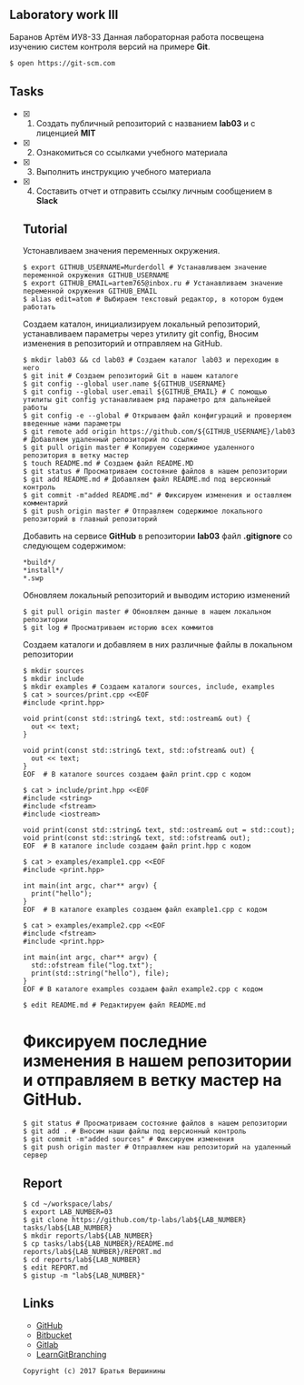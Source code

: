 ## Laboratory work III
Баранов Артём ИУ8-33
Данная лабораторная работа посвещена изучению систем контроля версий на примере **Git**.

```bash
$ open https://git-scm.com
```

## Tasks
	
- [X] 1. Создать публичный репозиторий с названием **lab03** и с лиценцией **MIT**
- [X] 2. Ознакомиться со ссылками учебного материала
- [X] 3. Выполнить инструкцию учебного материала
- [X] 4. Составить отчет и отправить ссылку личным сообщением в **Slack**
	
	## Tutorial
	Устонавливаем значения переменных окружения.
	```ShellSession
	$ export GITHUB_USERNAME=Murderdoll # Устанавливаем значение переменной окружения GITHUB_USERNAME
	$ export GITHUB_EMAIL=artem765@inbox.ru # Устанавливаем значение переменной окружения GITHUB_EMAIL
	$ alias edit=atom # Выбираем текстовый редактор, в котором будем работать
	```
	
	Создаем каталон, инициализируем локальный репозиторий, устанавливаем параметры через утилиту git config,
        Вносим изменения в репозиторий и отправляем на GitHub.
	```ShellSession
	$ mkdir lab03 && cd lab03 # Создаем каталог lab03 и переходим в него
	$ git init # Создаем репозиторий Git в нашем каталоге
	$ git config --global user.name ${GITHUB_USERNAME}
	$ git config --global user.email ${GITHUB_EMAIL} # С помощью утилиты git config устанавливаем ряд параметро для дальнейшей работы              
	$ git config -e --global # Открываем файл конфигураций и проверяем введенные нами параметры
	$ git remote add origin https://github.com/${GITHUB_USERNAME}/lab03 # Добавляем удаленный репозиторий по ссылке
	$ git pull origin master # Копируем содержимое удаленного репозитория в ветку мастер
	$ touch README.md # Создаем файл README.MD
	$ git status # Просматриваем состояние файлов в нашем репозитории
	$ git add README.md # Добавляем файл README.md под версионный контроль
	$ git commit -m"added README.md" # Фиксируем изменения и оставляем комментарий
	$ git push origin master # Отправляем содержимое локального репозиторий в главный репозиторий
	```
	Добавить на сервисе **GitHub** в репозитории **lab03** файл **.gitignore**
	со следующем содержимом:
	
	```ShellSession
	*build*/
	*install*/
	*.swp
	```
	Обновляем локальный репозиторий и выводим историю изменений
	```ShellSession
	$ git pull origin master # Обновляем данные в нашем локальном репозитории
	$ git log # Просматриваем историю всех коммитов
	```
	Создаем каталоги и добавляем в них различные файлы в локальном репозитории
	```ShellSession
	$ mkdir sources
	$ mkdir include
	$ mkdir examples # Создаем каталоги sources, include, examples
	$ cat > sources/print.cpp <<EOF
	#include <print.hpp>
	
	void print(const std::string& text, std::ostream& out) {
	  out << text;
	}
	
	void print(const std::string& text, std::ofstream& out) {
	  out << text;
	}
	EOF  # В каталоге sources создаем файл print.cpp с кодом
	```
	
	```ShellSession
	$ cat > include/print.hpp <<EOF
	#include <string>
	#include <fstream>
	#include <iostream>
	
	void print(const std::string& text, std::ostream& out = std::cout);
	void print(const std::string& text, std::ofstream& out);
	EOF  # В каталоге include создаем файл print.hpp с кодом
	```
	
	```ShellSession
	$ cat > examples/example1.cpp <<EOF
	#include <print.hpp>
	
	int main(int argc, char** argv) {
	  print("hello");
	}
	EOF  # В каталоге examples создаем файл example1.cpp с кодом
	```
	
	```ShellSession
	$ cat > examples/example2.cpp <<EOF
	#include <fstream>
	#include <print.hpp>
	
	int main(int argc, char** argv) {
	  std::ofstream file("log.txt");
	  print(std::string("hello"), file);
	}
	EOF # В каталоге examples создаем файл example2.cpp с кодом
	```
	
	```ShellSession
	$ edit README.md # Редактируем файл README.md
	```
	# Фиксируем последние изменения в нашем репозитории и отправляем в ветку мастер на GitHub.
	```ShellSession
	$ git status # Просматриваем состояние файлов в нашем репозитории
	$ git add . # Вносим наши файлы под версионный контроль
	$ git commit -m"added sources" # Фиксируем изменения
	$ git push origin master # Отправляем наш репозиторий на удаленный сервер
	```
	
	## Report
	```ShellSession
	$ cd ~/workspace/labs/
	$ export LAB_NUMBER=03
	$ git clone https://github.com/tp-labs/lab${LAB_NUMBER} tasks/lab${LAB_NUMBER}
	$ mkdir reports/lab${LAB_NUMBER}
	$ cp tasks/lab${LAB_NUMBER}/README.md reports/lab${LAB_NUMBER}/REPORT.md
	$ cd reports/lab${LAB_NUMBER}
	$ edit REPORT.md
	$ gistup -m "lab${LAB_NUMBER}"
	```
	
	## Links
	
	- [GitHub](https://github.com)
	- [Bitbucket](https://bitbucket.org)
	- [Gitlab](https://about.gitlab.com)
	- [LearnGitBranching](http://learngitbranching.js.org/)
	
	```
	Copyright (c) 2017 Братья Вершинины
	```
